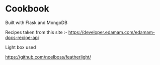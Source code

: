# Cookbook
Built with Flask and MongoDB

Recipes taken from this site :- https://developer.edamam.com/edamam-docs-recipe-api


Light box used 

https://github.com/noelboss/featherlight/